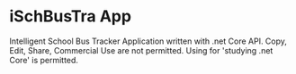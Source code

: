 # iSchBusTra App
Intelligent School Bus Tracker Application written with .net Core API.
Copy, Edit, Share, Commercial Use are not permitted.
Using for 'studying .net Core' is permitted.
